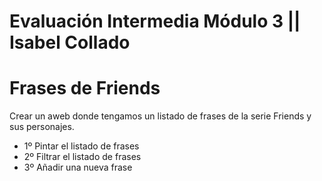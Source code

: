 # Evaluación Intermedia Módulo 3 || Isabel Collado

# Frases de Friends

Crear un aweb donde tengamos un listado de frases de la serie Friends y sus personajes.

- 1º Pintar el listado de frases
- 2º Filtrar el listado de frases
- 3º Añadir una nueva frase
